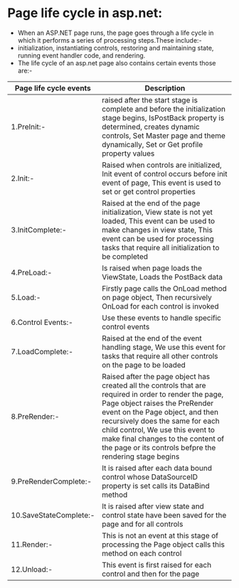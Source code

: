   # Page life cycle in asp.net:
  - When an ASP.NET page runs, the page goes through a life cycle in which it performs a series of processing steps.These include:-
  - initialization, instantiating controls, restoring and maintaining state, running event handler code, and rendering.
  - The life cycle of an asp.net page also contains certain events those are:-
  
  |Page life cycle events|Description|
  |----------------------|-----------|
  |1.PreInit:-|raised after the start stage is complete and before the initialization stage begins, IsPostBack property is determined, creates dynamic controls, Set Master page    and theme dynamically, Set or Get profile property values|
  |2.Init:-|Raised when controls are initialized, Init event of control occurs before init event of page, This event is used to set or get control properties|
  |3.InitComplete:-|Raised at the end of the page initialization, View state is not yet loaded, This event can be used to make changes in view state, This event can be used for    processing tasks that require all initialization to be completed|
  |4.PreLoad:-|Is raised when page loads the ViewState, Loads the PostBack data|
  |5.Load:-|Firstly page calls the OnLoad method on page object, Then recursively OnLoad for each control is invoked|
  |6.Control Events:-|Use these events to handle specific control events|
  |7.LoadComplete:-|Raised at the end of the event handling stage, We use this event for tasks that require all other controls on the page to be loaded|
  |8.PreRender:-|Raised after the page object has created all the controls that are required in order to render the page, Page object raises the PreRender event on the Page        object, and then recursively does the same for each child control, We use this event to make final changes to the content of the page or its controls befpre the rendering        stage begins|
  |9.PreRenderComplete:-|It is raised after each data bound control whose DataSourceID property is set calls its DataBind method|
  |10.SaveStateComplete:-|It is raised after view state and control state have been saved for the page and for all controls|
  |11.Render:-|This is not an event at this stage of processing the Page object calls this method on each control|
  |12.Unload:-|This event is first raised for each control and then for the page|
  
